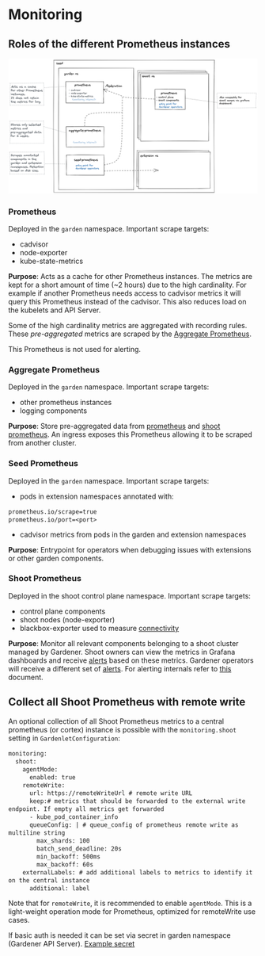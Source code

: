 # Monitoring

## Roles of the different Prometheus instances

![monitoring](./images/monitoring.png)

### Prometheus

Deployed in the `garden` namespace. Important scrape targets:

- cadvisor
- node-exporter
- kube-state-metrics

**Purpose**: Acts as a cache for other Prometheus instances. The metrics are kept for a short amount of time (~2 hours) due to the high cardinality. For example if another Prometheus needs access to cadvisor metrics it will query this Prometheus instead of the cadvisor. This also reduces load on the kubelets and API Server.

Some of the high cardinality metrics are aggregated with recording rules. These _pre-aggregated_ metrics are scraped by the [Aggregate Prometheus](#aggregate-prometheus).

This Prometheus is not used for alerting.

### Aggregate Prometheus

Deployed in the `garden` namespace. Important scrape targets:

- other prometheus instances
- logging components

**Purpose**: Store pre-aggregated data from [prometheus](#prometheus) and [shoot prometheus](#shoot-prometheus). An ingress exposes this Prometheus allowing it to be scraped from another cluster.

### Seed Prometheus

Deployed in the `garden` namespace. Important scrape targets:

- pods in extension namespaces annotated with:
```
prometheus.io/scrape=true
prometheus.io/port=<port>
```
- cadvisor metrics from pods in the garden and extension namespaces

**Purpose**: Entrypoint for operators when debugging issues with extensions or other garden components.

### Shoot Prometheus

Deployed in the shoot control plane namespace. Important scrape targets:

- control plane components
- shoot nodes (node-exporter)
- blackbox-exporter used to measure [connectivity](connectivity.md)

**Purpose**: Monitor all relevant components belonging to a shoot cluster managed by Gardener. Shoot owners can view the metrics in Grafana dashboards and receive [alerts](user_alerts.md) based on these metrics. Gardener operators will receive a different set of [alerts](operator_alerts.md). For alerting internals refer to [this](alerting.md) document.

## Collect all Shoot Prometheus with remote write

An optional collection of all Shoot Prometheus metrics to a central prometheus (or cortex) instance is possible with the `monitoring.shoot` setting in `GardenletConfiguration`:
```
monitoring:
  shoot:
    agentMode:
      enabled: true
    remoteWrite:
      url: https://remoteWriteUrl # remote write URL
      keep:# metrics that should be forwarded to the external write endpoint. If empty all metrics get forwarded
      - kube_pod_container_info
      queueConfig: | # queue_config of prometheus remote write as multiline string
        max_shards: 100
        batch_send_deadline: 20s
        min_backoff: 500ms
        max_backoff: 60s
    externalLabels: # add additional labels to metrics to identify it on the central instance
      additional: label
```

Note that for `remoteWrite`, it is recommended to enable `agentMode`. This is a light-weight operation mode for Prometheus, optimized for remoteWrite use cases.

If basic auth is needed it can be set via secret in garden namespace (Gardener API Server). [Example secret](../../example/10-secret-remote-write.yaml)
